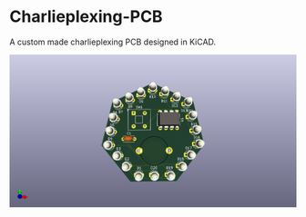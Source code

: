 # Charlieplexing-PCB

A custom made charlieplexing PCB designed in KiCAD.

![PCB Footprint](CharlieplexerPCB_3DView_Front.png)
